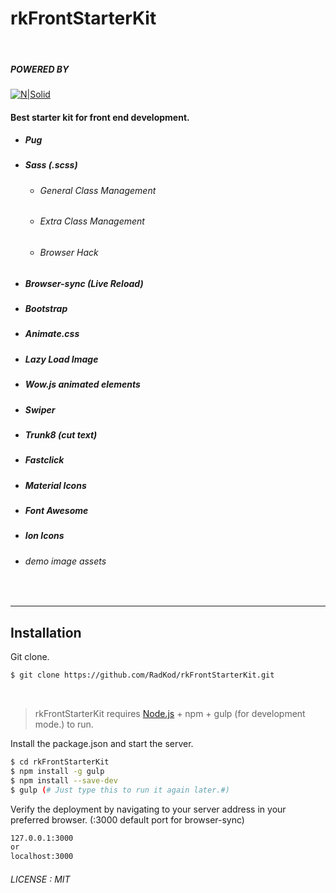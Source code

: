 
#  rkFrontStarterKit

&nbsp;
##### POWERED BY
[![N|Solid](https://www.radkod.com/cdn/radkod_mail_imza.png)](https://www.radkod.com)

#### Best starter kit for front end development.

  * ##### Pug

  * ##### Sass (.scss)
    * ###### General Class Management
    * ###### Extra Class Management
    * ###### Browser Hack
  * ##### Browser-sync (Live Reload)
  * ##### Bootstrap
  * ##### Animate.css
  * ##### Lazy Load Image
  * ##### Wow.js animated elements
  * ##### Swiper
  * ##### Trunk8 (cut text)
  * ##### Fastclick
  * ##### Material Icons
  * ##### Font Awesome
  * ##### Ion Icons
  * ######  demo image assets
    &nbsp;
_________________________________________ 

## Installation

Git clone.

```sh
$ git clone https://github.com/RadKod/rkFrontStarterKit.git
```
&nbsp;
> rkFrontStarterKit requires [Node.js](https://nodejs.org/) + npm + gulp (for development mode.) to run.


Install the package.json and start the server.

```sh
$ cd rkFrontStarterKit
$ npm install -g gulp
$ npm install --save-dev
$ gulp (# Just type this to run it again later.#)
```

Verify the deployment by navigating to your server address in your preferred browser. (:3000 default port for browser-sync)

```sh
127.0.0.1:3000
or
localhost:3000
```
###### LICENSE : MIT

